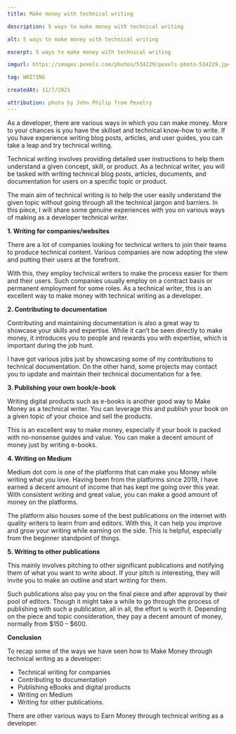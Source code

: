 ```yaml
---
title: Make money with technical writing

description: 5 ways to make money with technical writing

alt: 5 ways to make money with technical writing

excerpt: 5 ways to make money with technical writing

imgurl: https://images.pexels.com/photos/534229/pexels-photo-534229.jpeg?auto=compress&cs=tinysrgb&w=1260&h=750&dpr=1

tag: WRITING

createdAt: 11/7/2021

attribution: photo by John Philip from Pexelry
---
```


As a developer, there are various ways in which you can make money. More to your chances is you have the skillset and technical know-how to write. If you have experience writing blog posts, articles, and user guides, you can take a leap and try technical writing.

Technical writing involves providing detailed user instructions to help them understand a given concept, skill, or product. As a technical writer, you will be tasked with writing technical blog posts, articles, documents, and documentation for users on a specific topic or product.

The main aim of technical writing is to help the user easily understand the given topic without going through all the technical jargon and barriers.
In this piece, I will share some genuine experiences with you on various ways of making as a developer technical writer.

**1. Writing for companies/websites**

There are a lot of companies looking for technical writers to join their teams to produce technical content. Various companies are now adopting the view and putting their users at the forefront.

With this, they employ technical writers to make the process easier for them and their users.
Such companies usually employ on a contract basis or permanent employment for some roles. As a technical writer, this is an excellent way to make money with technical writing as a developer.

**2. Contributing to documentation**

Contributing and maintaining documentation is also a great way to showcase your skills and expertise. While it can’t be seen directly to make money, it introduces you to people and rewards you with expertise, which is important during the job hunt.

I have got various jobs just by showcasing some of my contributions to technical documentation. On the other hand, some projects may contact you to update and maintain their technical documentation for a fee.

**3. Publishing your own book/e-book**

Writing digital products such as e-books is another good way to Make Money as a technical writer. You can leverage this and publish your book on a given topic of your choice and sell the products.

This is an excellent way to make money, especially if your book is packed with no-nonsense guides and value.
You can make a decent amount of money just by writing e-books.

**4. Writing on Medium**

Medium dot com is one of the platforms that can make you Money while writing what you love. Having been from the platforms since 2019, I have earned a decent amount of income that has kept me going over this year. With consistent writing and great value, you can make a good amount of money on the platforms.

The platform also houses some of the best publications on the internet with quality writers to learn from and editors. With this, it can help you improve and grow your writing while earning on the side. This is helpful, especially from the beginner standpoint of things.

**5. Writing to other publications**

This mainly involves pitching to other significant publications and notifying them of what you want to write about. If your pitch is interesting, they will invite you to make an outline and start writing for them.

Such publications also pay you on the final piece and after approval by their pool of editors. Though it might take a while to go through the process of publishing with such a publication, all in all, the effort is worth it. Depending on the piece and topic consideration, they pay a decent amount of money, normally from $150 – $600.

**Conclusion**

To recap some of the ways we have seen how to Make Money through technical writing as a developer:

- Technical writing for companies
- Contributing to documentation
- Publishing eBooks and digital products
- Writing on Medium
- Writing for other publications.

There are other various ways to Earn Money through technical writing as a developer.
